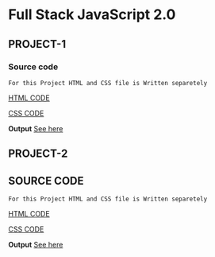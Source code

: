 # Full Stack JavaScript 2.0

## PROJECT-1

### Source code ###

`For this Project HTML and CSS file is Written separetely`

[HTML CODE](/Week%2004%20projects/Project_1/project1ineuron.html)

[CSS CODE](/Week%2004%20projects/Project_1/project1ineuron.css)

**Output**
[See here](/Week%2004%20projects/Project_1/project_1_images/output.png)

## PROJECT-2

## SOURCE CODE ##

`For this Project HTML and CSS file is Written separetely`

[HTML CODE](/Week%2004%20projects/Project_2/ineuron_prj2.html)

[CSS CODE](/Week%2004%20projects/Project_2/ineuron_prj2.css)

**Output**
[See here](/Week%2004%20projects/Project_2/project_2_images/ineuron_project2_sample.jpeg)

